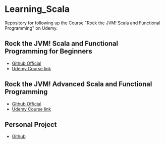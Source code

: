 Learning_Scala
===
Repository for following up the Course "Rock the JVM! Scala and Functional Programming" on Udemy.

Rock the JVM! Scala and Functional Programming for Beginners
---
* [Github Official](https://github.com/rockthejvm/udemy-scala-beginners)
* [Udemy Course link](https://www.udemy.com/course/rock-the-jvm-scala-for-beginners/)

Rock the JVM! Advanced Scala and Functional Programming
---
* [Github Official](https://github.com/rockthejvm/udemy-scala-advanced)
* [Udemy Course link](https://www.udemy.com/course/advanced-scala/)

Personal Project
---
* [Github](https://github.com/admilsonmarques/Learning_Scala)
